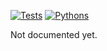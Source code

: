 [![Tests](https://github.com/kolypto/py-apiens/workflows/Tests/badge.svg)](/kolypto/py-apiens/actions)
[![Pythons](https://img.shields.io/badge/python-3.8%E2%80%933.9-blue.svg)](noxfile.py)

Not documented yet.

